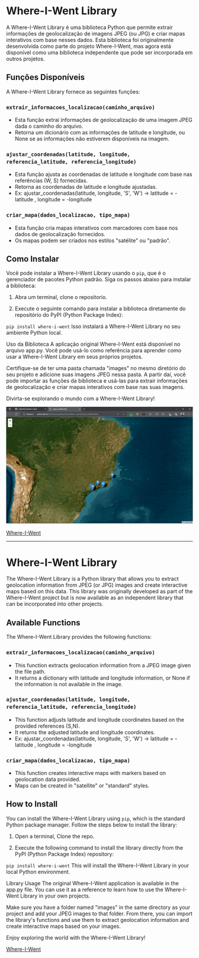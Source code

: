 # Where-I-Went Library

A Where-I-Went Library é uma biblioteca Python que permite extrair informações de geolocalização de imagens JPEG (ou JPG) e criar mapas interativos com base nesses dados. Esta biblioteca foi originalmente desenvolvida como parte do projeto Where-I-Went, mas agora está disponível como uma biblioteca independente que pode ser incorporada em outros projetos.

## Funções Disponíveis

A Where-I-Went Library fornece as seguintes funções:

### `extrair_informacoes_localizacao(caminho_arquivo)`
- Esta função extrai informações de geolocalização de uma imagem JPEG dada o caminho do arquivo.
- Retorna um dicionário com as informações de latitude e longitude, ou None se as informações não estiverem disponíveis na imagem.

### `ajustar_coordenadas(latitude, longitude, referencia_latitude, referencia_longitude)`
- Esta função ajusta as coordenadas de latitude e longitude com base nas referências (W, S) fornecidas.
- Retorna as coordenadas de latitude e longitude ajustadas.
- Ex: ajustar_coordenadas(latitude, longitude, 'S', 'W') -> latitude = -latitude , longitude = -longitude

### `criar_mapa(dados_localizacao, tipo_mapa)`
- Esta função cria mapas interativos com marcadores com base nos dados de geolocalização fornecidos.
- Os mapas podem ser criados nos estilos "satélite" ou "padrão".

## Como Instalar

Você pode instalar a Where-I-Went Library usando o `pip`, que é o gerenciador de pacotes Python padrão. Siga os passos abaixo para instalar a biblioteca:

1. Abra um terminal, clone o repositorio.

2. Execute o seguinte comando para instalar a biblioteca diretamente do repositório do PyPI (Python Package Index):

`pip install where-i-went`
Isso instalará a Where-I-Went Library no seu ambiente Python local.

Uso da Biblioteca
A aplicação original Where-I-Went está disponível no arquivo app.py. Você pode usá-lo como referência para aprender como usar a Where-I-Went Library em seus próprios projetos.

Certifique-se de ter uma pasta chamada "images" no mesmo diretório do seu projeto e adicione suas imagens JPEG nessa pasta. A partir daí, você pode importar as funções da biblioteca e usá-las para extrair informações de geolocalização e criar mapas interativos com base nas suas imagens.

Divirta-se explorando o mundo com a Where-I-Went Library!

![exemplo](https://raw.githubusercontent.com/julianvitor/where-i-went/main/static/exemplo.png)

[Where-I-Went](https://github.com/julianvitor/where-i-went)

***

# Where-I-Went Library

The Where-I-Went Library is a Python library that allows you to extract geolocation information from JPEG (or JPG) images and create interactive maps based on this data. This library was originally developed as part of the Where-I-Went project but is now available as an independent library that can be incorporated into other projects.

## Available Functions

The Where-I-Went Library provides the following functions:

### `extrair_informacoes_localizacao(caminho_arquivo)`
- This function extracts geolocation information from a JPEG image given the file path.
- It returns a dictionary with latitude and longitude information, or None if the information is not available in the image.

### `ajustar_coordenadas(latitude, longitude, referencia_latitude, referencia_longitude)`
- This function adjusts latitude and longitude coordinates based on the provided references (S,N).
- It returns the adjusted latitude and longitude coordinates.
- Ex: ajustar_coordenadas(latitude, longitude, 'S', 'W') -> latitude = -latitude , longitude = -longitude

### `criar_mapa(dados_localizacao, tipo_mapa)`
- This function creates interactive maps with markers based on geolocation data provided.
- Maps can be created in "satellite" or "standard" styles.

## How to Install

You can install the Where-I-Went Library using `pip`, which is the standard Python package manager. Follow the steps below to install the library:

1. Open a terminal, Clone the repo.

2. Execute the following command to install the library directly from the PyPI (Python Package Index) repository:

`pip install where-i-went`
This will install the Where-I-Went Library in your local Python environment.

Library Usage
The original Where-I-Went application is available in the app.py file. You can use it as a reference to learn how to use the Where-I-Went Library in your own projects.

Make sure you have a folder named "images" in the same directory as your project and add your JPEG images to that folder. From there, you can import the library's functions and use them to extract geolocation information and create interactive maps based on your images.

Enjoy exploring the world with the Where-I-Went Library!

[Where-I-Went](https://github.com/julianvitor/where-i-went)
